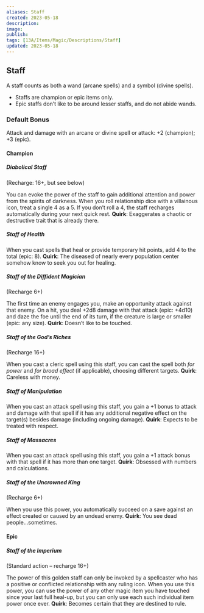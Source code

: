 ```yaml
---
aliases: Staff
created: 2023-05-18
description: 
image: 
publish: 
tags: [13A/Items/Magic/Descriptions/Staff]
updated: 2023-05-18
---
```


## Staff

A staff counts as both a wand (arcane spells) and a symbol (divine spells). 
- Staffs are champion or epic items only. 
- Epic staffs don’t like to be around lesser staffs, and do not abide wands.

### Default Bonus

Attack and damage with an arcane or divine spell or attack: +2 (champion); +3 (epic).

#### Champion

##### Diabolical Staff

(Recharge: 16+, but see below)

You can evoke the power of the staff to gain additional attention and power from the spirits of darkness. When you roll relationship dice with a villainous icon, treat a single 4 as a 5. If you don’t roll a 4, the staff recharges automatically during your next quick rest. 
**Quirk**: Exaggerates a chaotic or destructive trait that is already there.

##### Staff of Health

When you cast spells that heal or provide temporary hit points, add 4 to the total (epic: 8). 
**Quirk**: The diseased of nearly every population center somehow know to seek you out for healing.

##### Staff of the Diffident Magician

(Recharge 6+)

The first time an enemy engages you, make an opportunity attack against that enemy. On a hit, you deal +2d8 damage with that attack (epic: +4d10) and daze the foe until the end of its turn, if the creature is large or smaller (epic: any size). 
**Quirk**: Doesn’t like to be touched.

##### Staff of the God’s Riches

(Recharge 16+)

When you cast a cleric spell using this staff, you can cast the spell both *for* *power* and *for* *broad* *effect* (if applicable), choosing different targets. 
**Quirk**: Careless with money.

##### Staff of Manipulation

When you cast an attack spell using this staff, you gain a +1 bonus to attack and damage with that spell if it has any additional negative effect on the target(s) besides damage (including ongoing damage). 
**Quirk**: Expects to be treated with respect.

##### Staff of Massacres

When you cast an attack spell using this staff, you gain a +1 attack bonus with that spell if it has more than one target. 
**Quirk**: Obsessed with numbers and calculations.

##### Staff of the Uncrowned King

(Recharge 6+)

When you use this power, you automatically succeed on a save against an effect created or caused by an undead enemy. 
**Quirk**: You see dead people…sometimes.

#### Epic

##### Staff of the Imperium

(Standard action – recharge 16+)

The power of this golden staff can only be invoked by a spellcaster who has a positive or conflicted relationship with any ruling icon. When you use this power, you can use the power of any other magic item you have touched since your last full heal-up, but you can only use each such individual item power once ever. 
**Quirk**: Becomes certain that they are destined to rule.
